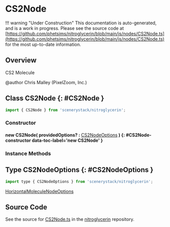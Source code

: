 # CS2Node

!!! warning "Under Construction"
    This documentation is auto-generated, and is a work in progress. Please see the source code at
    [https://github.com/phetsims/nitroglycerin/blob/main/js/nodes/CS2Node.ts](https://github.com/phetsims/nitroglycerin/blob/main/js/nodes/CS2Node.ts) for the most up-to-date information.

## Overview

CS2 Molecule

@author Chris Malley (PixelZoom, Inc.)

## Class CS2Node {: #CS2Node }


```js
import { CS2Node } from 'scenerystack/nitroglycerin';
```
### Constructor

#### new CS2Node( providedOptions? : <span style="font-weight: 400;">[CS2NodeOptions](../nitroglycerin/CS2Node.md#CS2NodeOptions)</span> ) {: #CS2Node-constructor data-toc-label='new CS2Node' }

### Instance Methods





## Type CS2NodeOptions {: #CS2NodeOptions }


```js
import type { CS2NodeOptions } from 'scenerystack/nitroglycerin';
```


[HorizontalMoleculeNodeOptions](../nitroglycerin/HorizontalMoleculeNode.md#HorizontalMoleculeNodeOptions)



## Source Code

See the source for [CS2Node.ts](https://github.com/phetsims/nitroglycerin/blob/main/js/nodes/CS2Node.ts) in the [nitroglycerin](https://github.com/phetsims/nitroglycerin) repository.
